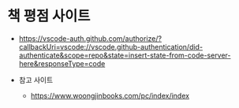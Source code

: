 # 책 평점 사이트
- https://vscode-auth.github.com/authorize/?callbackUri=vscode://vscode.github-authentication/did-authenticate&scope=repo&state=insert-state-from-code-server-here&responseType=code

- 참고 사이트
  - https://www.woongjinbooks.com/pc/index/index